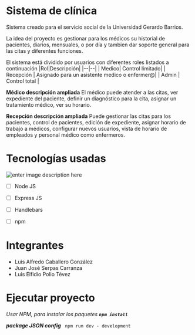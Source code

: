 # Sistema de clínica
Sistema creado para el servicio social de la Universidad Gerardo Barrios.

La idea del proyecto es gestionar para los médicos su historial de pacientes,
diarios, mensuales, o por día y tambien dar soporte general para las citas y diferentes funciones.

El sistema está dividido por usuarios con diferentes roles listados a continuación
|Rol|Descripción|
|--|--|
| Medico|  Control limitado|
| Recepción | Asignado para un asistente medico o enfermer@|
| Admin | Control total |


**Médico descripción ampliada**
El médico puede atender a las citas, ver expediente del paciente, definir un diagnóstico para la cita, asignar un tratamiento médico, ver su horario.

**Recepción descripción ampliada**
Puede gestionar las citas para los pacientes, control de pacientes, edición de expediente, asignar horario de trabajo a médicos, configurar nuevos usuarios, vista de horario de empleados y personal médico como enfermeros.


# Tecnologías usadas

![enter image description here](https://miro.medium.com/max/1051/1*q9myzo5Au8OfsaSrCodNmw.png)

 - [ ] Node JS
 - [ ] Express JS
 - [ ] Handlebars
 - [ ] npm


# Integrantes

 - Luis Alfredo Caballero González
 - Juan José Serpas Carranza
 - Luis Elfidio Polio Tévez


# Ejecutar proyecto
*Usar NPM, para instalar los paquetes
**`npm install`***

*****package JSON config*****
` npm run dev - development`

